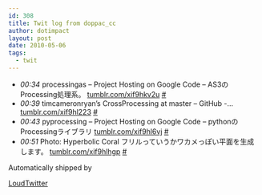 ```yaml
---
id: 308
title: Twit log from doppac_cc
author: dotimpact
layout: post
date: 2010-05-06
tags:
  - twit
---
```

<ul class="loudtwitter">
  <li>
    <em>00:34</em> processingas &#8211; Project Hosting on Google Code &#8211; AS3のProcessing処理系。 <a href="http://tumblr.com/xif9hkv2u">tumblr.com/xif9hkv2u</a> <a href="http://twitter.com/doppac_cc/statuses/13432614894">#</a>
  </li>
  <li>
    <em>00:39</em> timcameronryan&#8217;s CrossProcessing at master &#8211; GitHub -&#8230; <a href="http://tumblr.com/xif9hl223">tumblr.com/xif9hl223</a> <a href="http://twitter.com/doppac_cc/statuses/13432896097">#</a>
  </li>
  <li>
    <em>00:43</em> pyprocessing &#8211; Project Hosting on Google Code &#8211; pythonのProcessingライブラリ <a href="http://tumblr.com/xif9hl6vj">tumblr.com/xif9hl6vj</a> <a href="http://twitter.com/doppac_cc/statuses/13433074033">#</a>
  </li>
  <li>
    <em>00:51</em> Photo: Hyperbolic Coral フリルっていうかワカメっぽい平面を生成します。 <a href="http://tumblr.com/xif9hlhgp">tumblr.com/xif9hlhgp</a> <a href="http://twitter.com/doppac_cc/statuses/13433487698">#</a>
  </li>
</ul>Automatically shipped by 

[LoudTwitter][1]

 [1]: http://www.loudtwitter.com
